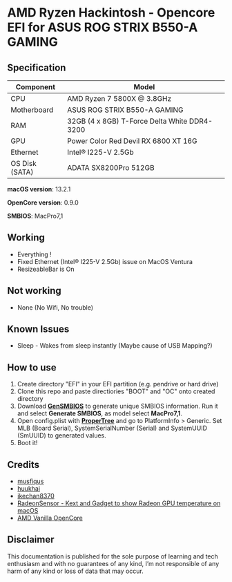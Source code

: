 # AMD Ryzen Hackintosh - Opencore EFI for ASUS ROG STRIX B550-A GAMING

## Specification
| **Component** | **Model** |
| ------------- | --------- |
| CPU | AMD Ryzen 7 5800X @ 3.8GHz |
| Motherboard | ASUS ROG STRIX B550-A GAMING |
| RAM | 32GB (4 x 8GB) T-Force Delta White DDR4-3200 |
| GPU | Power Color Red Devil RX 6800 XT 16G |
| Ethernet | Intel® I225-V 2.5Gb |
| OS Disk (SATA) | ADATA SX8200Pro 512GB |

**macOS version**: 13.2.1

**OpenCore version**: 0.9.0

**SMBIOS**:  MacPro7,1

## Working
- Everything !
- Fixed Ethernet (Intel® I225-V 2.5Gb) issue on MacOS Ventura
- ResizeableBar is On

## Not working
 - None (No Wifi, No trouble)

## Known Issues
 - Sleep - Wakes from sleep instantly (Maybe cause of USB Mapping?)

## How to use
  1. Create directory "EFI" in your EFI partition (e.g. pendrive or hard drive)
  2. Clone this repo and paste directiories "BOOT" and "OC" onto created directory
  3. Download [**GenSMBIOS**](https://github.com/corpnewt/GenSMBIOS) to generate unique SMBIOS information. Run it and select **Generate SMBIOS**, as model select **MacPro7,1**.
  4. Open config.plist with [**ProperTree**](https://github.com/corpnewt/ProperTree) and go to PlatformInfo > Generic. Set MLB (Board Serial), SystemSerialNumber (Serial) and SystemUUID (SmUUID) to generated values.
  5. Boot it!  

## Credits

 * [musfiqus](https://github.com/musfiqus/hackintosh-ROG-STRIX-B550A)
 * [huukhai](https://github.com/huukhai/hackintosh-rog-b550i)
 * [ikechan8370](https://github.com/ikechan8370/Asus-B550A-Opencore-EFI.git)
 * [RadeonSensor - Kext and Gadget to show Radeon GPU temperature on macOS](https://github.com/aluveitie/RadeonSensor)
 * [AMD Vanilla OpenCore](https://github.com/AMD-OSX/AMD_Vanilla)

## Disclaimer

This documentation is published for the sole purpose of learning and tech enthusiasm and with no guarantees of any kind, I’m not responsible of any harm of any kind or loss of data that may occur.

